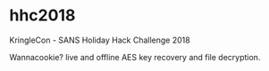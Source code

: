 # hhc2018
KringleCon - SANS Holiday Hack Challenge 2018

Wannacookie? live and offline AES key recovery and file decryption.
